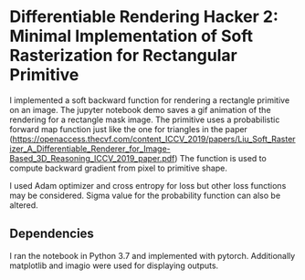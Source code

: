 # Differentiable Rendering Hacker 2: Minimal Implementation of Soft Rasterization for Rectangular Primitive

I implemented a soft backward function for rendering a rectangle primitive on an image. 
The jupyter notebook demo saves a gif animation of the rendering for a rectangle mask image.
The primitive uses a probabilistic forward map function just like the one for triangles in the paper (https://openaccess.thecvf.com/content_ICCV_2019/papers/Liu_Soft_Rasterizer_A_Differentiable_Renderer_for_Image-Based_3D_Reasoning_ICCV_2019_paper.pdf)
The function is used to compute backward gradient from pixel to primitive shape. 

I used Adam optimizer and cross entropy for loss but other loss functions may be considered. Sigma value for the probability function can also be altered.

## Dependencies
I ran the notebook in Python 3.7 and implemented with pytorch. Additionally matplotlib and imagio were used for displaying outputs. 
